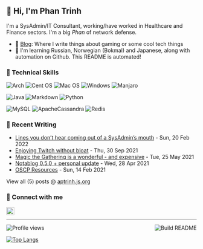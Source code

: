 ## 👋 Hi, I'm Phan Trinh

I'm a SysAdmin/IT Consultant, working/have worked in Healthcare and Finance sectors. I'm a big *Phan* of network defense.

- 📝 [Blog](https://aptrinh.js.org/): Where I write things about gaming or some cool tech things    
- 🌱 I'm learning Russian, Norwegian (Bokmal) and Japanese, along with automation on Github. This README is automated!

### 💼 Technical Skills
![Arch](https://img.shields.io/badge/OS-Arch%20Linux-informational?logo=arch-linux&style=flat) 
![Cent OS](https://img.shields.io/badge/OS-CentOS-002260?style=flat&logo=centos) 
![Mac OS](https://img.shields.io/badge/OS-macOS-000000?style=flat&logo=macos) 
![Windows](https://img.shields.io/badge/OS-Windows-0078D6?style=flat&logo=windows) 
![Manjaro](https://img.shields.io/badge/OS-Manjaro-35BF5C?style=flat&logo=Manjaro)

![Java](https://img.shields.io/badge/Lang-Java-%23ED8B00.svg?style=flat&logo=java) 
![Markdown](https://img.shields.io/badge/Lang-Markdown-%23000000.svg?style=flat&logo=markdown) 
![Python](https://img.shields.io/badge/Lang-Python-3670A0?style=flat&logo=python)

![MySQL](https://img.shields.io/badge/DB-mySQL-%2300f.svg?style=flat&logo=mysql) 
![ApacheCassandra](https://img.shields.io/badge/DB-Cassandra-%231287B1.svg?style=flat&logo=apache-cassandra) 
![Redis](https://img.shields.io/badge/DB-Redis-%23DD0031.svg?style=flat&logo=redis)

### 📝 Recent Writing

<!-- writing starts -->
* [Lines you don’t hear coming out of a SysAdmin’s mouth](https://rss.app/articles/cb4e791f6f6d729c12444c5076d8bdc5010d5e2e0d38fdf2dbf1861e888f69d4af1baa522dc58c3deefe33268a0a57d73d89) - Sun, 20 Feb 2022
* [Enjoying Twitch without bloat](https://rss.app/articles/cb4e791f6f6d729c12444c5076d8bdc5010d5e2e0d38fdf5d5eb93198dcb6bcee517b14b3c818930b7bc32398248) - Thu, 30 Sep 2021
* [Magic the Gathering is a wonderful - and expensive](https://rss.app/articles/cb4e791f6f6d729c12444c5076d8bdc5010d5e2e0d38fdecd6e5ca1396cb70c8ec1ba04e3f9d8276abe63721) - Tue, 25 May 2021
* [Notablog 0.5.0 + personal update](https://rss.app/articles/cb4e791f6f6d729c12444c5076d8bdc5010d5e2e0d38fdefcdf686188989608ab24af512319c8334) - Wed, 28 Apr 2021
* [OSCP Resources](https://rss.app/articles/cb4e791f6f6d729c12444c5076d8bdc5010d5e2e0d38fdeed1e19757898f69ccf151ad483484) - Sun, 14 Feb 2021
<!-- writing ends -->

View all (<!-- writing_count starts -->5<!-- writing_count ends -->) posts @ [aptrinh.js.org](https://aptrinh.js.org)

### 🤝 Connect with me
<a href="https://www.linkedin.com/in/anhphantrinh/"><img align="left" src="https://www.svgrepo.com/show/157006/linkedin.svg" alt="Phan Trinh | LinkedIn" width="21px"/></a>
</br>

---

<!--Thanks https://github.com/eugeneyan/eugeneyan/blob/master/README.md -->

![Profile views](https://gpvc.arturio.dev/aptrinh)<a href="https://github.com/aptrinh/aptrinh/actions"><img src="https://github.com/aptrinh/aptrinh/actions/workflows/README-build.yml/badge.svg" align="right" alt="Build README"></a>

[![Top Langs](https://github-readme-stats.vercel.app/api/top-langs/?username=aptrinh&layout=compact&theme=gruvbox_light&locale=ja)](https://github.com/anuraghazra/github-readme-stats)
